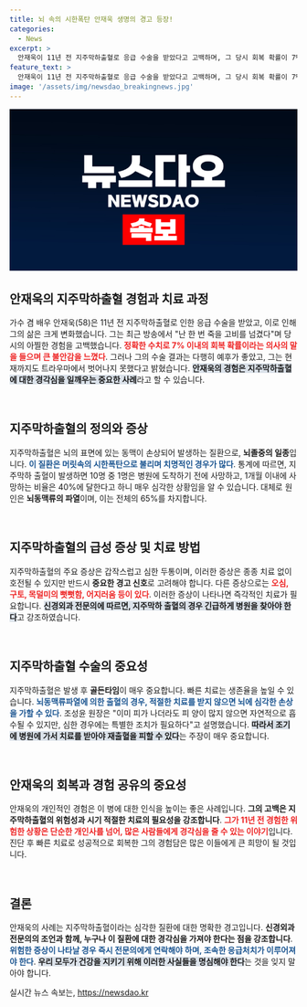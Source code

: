 ```yaml
---
title: 뇌 속의 시한폭탄 안재욱 생명의 경고 등장!
categories:
  - News
excerpt: >
  안재욱이 11년 전 지주막하출혈로 응급 수술을 받았다고 고백하며, 그 당시 회복 확률이 7%라는 절박한 상황을 스토리로 풀었다. 이 충격적인 경험과 함께 그는 여전히 트라우마를 털어놓으며 뇌 질환의 경각심을 일깨운다.
feature_text: >
  안재욱이 11년 전 지주막하출혈로 응급 수술을 받았다고 고백하며, 그 당시 회복 확률이 7%라는 절박한 상황을 스토리로 풀었다. 이 충격적인 경험과 함께 그는 여전히 트라우마를 털어놓으며 뇌 질환의 경각심을 일깨운다.
image: '/assets/img/newsdao_breakingnews.jpg'
---
```


<p><img src="/assets/img/newsdao_breakingnews.jpg" alt="pcversion 속보" /></p>

<h2 data-ke-size="size26">안재욱의 지주막하출혈 경험과 치료 과정</h2>

<p data-ke-size="size16">가수 겸 배우 안재욱(58)은 11년 전 지주막하출혈로 인한 응급 수술을 받았고, 이로 인해 그의 삶은 크게 변화했습니다. 그는 최근 방송에서 "난 한 번 죽을 고비를 넘겼다"며 당시의 아찔한 경험을 고백했습니다. <b><span style="color: #ee2323;">정확한 수치로 7% 이내의 회복 확률이라는 의사의 말을 들으며 큰 불안감을 느꼈다</span></b>. 그러나 그의 수술 결과는 다행히 예후가 좋았고, 그는 현재까지도 트라우마에서 벗어나지 못했다고 밝혔습니다. <b><span style="background-color: #21538527;">안재욱의 경험은 지주막하출혈에 대한 경각심을 일깨우는 중요한 사례</span></b>라고 할 수 있습니다.</p>

<p data-ke-size="size16">&nbsp;</p>

<h2 data-ke-size="size26">지주막하출혈의 정의와 증상</h2>

<p data-ke-size="size16">지주막하출혈은 뇌의 표면에 있는 동맥이 손상되어 발생하는 질환으로, <b>뇌졸중의 일종</b>입니다. <b><span style="color: #1a5490;">이 질환은 머릿속의 시한폭탄으로 불리며 치명적인 경우가 많다</span></b>. 통계에 따르면, 지주막하 출혈이 발생하면 10명 중 1명은 병원에 도착하기 전에 사망하고, 1개월 이내에 사망하는 비율은 40%에 달한다고 하니 매우 심각한 상황임을 알 수 있습니다. 대체로 원인은 <b>뇌동맥류의 파열</b>이며, 이는 전체의 65%를 차지합니다.</p>

<p data-ke-size="size16">&nbsp;</p>

<h2 data-ke-size="size26">지주막하출혈의 급성 증상 및 치료 방법</h2>

<p data-ke-size="size16">지주막하출혈의 주요 증상은 갑작스럽고 심한 두통이며, 이러한 증상은 종종 치료 없이 호전될 수 있지만 반드시 <b>중요한 경고 신호</b>로 고려해야 합니다. 다른 증상으로는 <b><span style="color: #ee2323;">오심, 구토, 목덜미의 뻣뻣함, 어지러움 등이 있다</span></b>. 이러한 증상이 나타나면 즉각적인 치료가 필요합니다. <b><span style="background-color: #21538527;">신경외과 전문의에 따르면, 지주막하 출혈의 경우 긴급하게 병원을 찾아야 한다</span></b>고 강조하였습니다.</p>

<p data-ke-size="size16">&nbsp;</p>

<h2 data-ke-size="size26">지주막하출혈 수술의 중요성</h2>

<p data-ke-size="size16">지주막하출혈은 발생 후 <b>골든타임</b>이 매우 중요합니다. 빠른 치료는 생존율을 높일 수 있습니다. <b><span style="color: #1a5490;">뇌동맥류파열에 의한 출혈의 경우, 적절한 치료를 받지 않으면 뇌에 심각한 손상을 가할 수 있다</span></b>. 조성윤 원장은 "이미 피가 나더라도 피 양이 많지 않으면 자연적으로 흡수될 수 있지만, 심한 경우에는 특별한 조치가 필요하다"고 설명했습니다. <b><span style="background-color: #21538527;">따라서 조기에 병원에 가서 치료를 받아야 재출혈을 피할 수 있다</span></b>는 주장이 매우 중요합니다.</p>

<p data-ke-size="size16">&nbsp;</p>

<h2 data-ke-size="size26">안재욱의 회복과 경험 공유의 중요성</h2>

<p data-ke-size="size16">안재욱의 개인적인 경험은 이 병에 대한 인식을 높이는 좋은 사례입니다. <b>그의 고백은 지주막하출혈의 위험성과 시기 적절한 치료의 필요성을 강조합니다</b>. <b><span style="color: #ee2323;">그가 11년 전 경험한 위험한 상황은 단순한 개인사를 넘어, 많은 사람들에게 경각심을 줄 수 있는 이야기</span></b>입니다. 진단 후 빠른 치료로 성공적으로 회복한 그의 경험담은 많은 이들에게 큰 희망이 될 것입니다.</p>

<p data-ke-size="size16">&nbsp;</p>

<h2 data-ke-size="size26">결론</h2>

<p data-ke-size="size16">안재욱의 사례는 지주막하출혈이라는 심각한 질환에 대한 명확한 경고입니다. <b>신경외과 전문의의 조언과 함께, 누구나 이 질환에 대한 경각심을 가져야 한다는 점을 강조합니다</b>. <b><span style="color: #1a5490;">위험한 증상이 나타날 경우 즉시 전문의에게 연락해야 하며, 조속한 응급처치가 이루어져야 한다</span></b>. <b><span style="background-color: #21538527;">우리 모두가 건강을 지키기 위해 이러한 사실들을 명심해야 한다</span></b>는 것을 잊지 말아야 합니다.</p>
실시간 뉴스 속보는, <a href="https://newsdao.kr" rel="dofollow">https://newsdao.kr</a>


